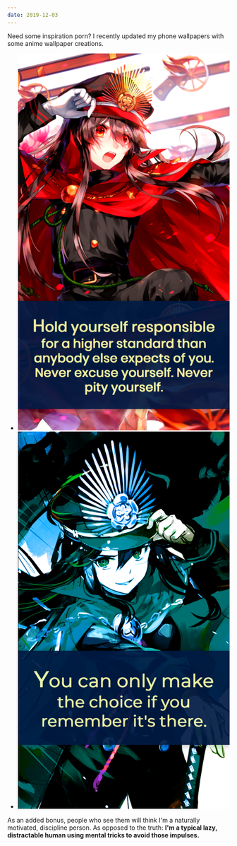 ```yaml
---
date: 2019-12-03
---
```


Need some inspiration porn? I recently updated my phone wallpapers with some anime wallpaper creations.

<ul class="post-content--image-list">
  <li>
    <img src="/assets/images/notes/phone-lock-screen.png" alt="Anime artwork with the quote 'hold yourself responsible for a higher standard than anybody expects of you. Never excuse yourself. Never pity yourself.'">
  </li>
  <li>
    <img src="/assets/images/notes/phone-wallpaper.png" alt="Anime artwork with the quote 'you can only make the choice if you remember it's there.'">
  </li>
</ul>

As an added bonus, people who see them will think I'm a naturally motivated, discipline person. As opposed to the truth: **I'm a typical lazy, distractable human using mental tricks to avoid those impulses.**
